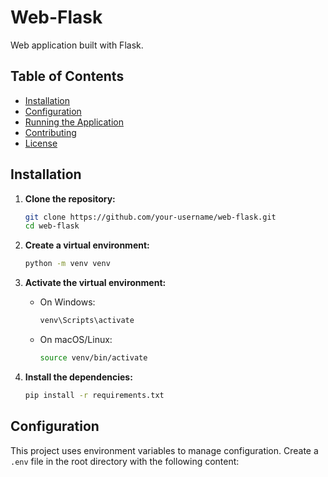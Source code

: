 # Web-Flask

Web application built with Flask.

## Table of Contents

- [Installation](#installation)
- [Configuration](#configuration)
- [Running the Application](#running-the-application)
- [Contributing](#contributing)
- [License](#license)

## Installation

1. **Clone the repository:**
    ```sh
    git clone https://github.com/your-username/web-flask.git
    cd web-flask
    ```

2. **Create a virtual environment:**
    ```sh
    python -m venv venv
    ```

3. **Activate the virtual environment:**
    - On Windows:
        ```sh
        venv\Scripts\activate
        ```
    - On macOS/Linux:
        ```sh
        source venv/bin/activate
        ```

4. **Install the dependencies:**
    ```sh
    pip install -r requirements.txt
    ```

## Configuration

This project uses environment variables to manage configuration. Create a `.env` file in the root directory with the following content:
